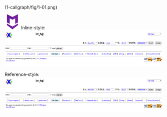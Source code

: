(1-callgraph/fig/1-01.png)

![alt text][logo]
Inline-style:
![alt text](1-callgraph/fig/1-01.png "Logo Title Text 1")

Reference-style:
![Fig 1-1][figure1-1]

[logo]: https://github.com/adam-p/markdown-here/raw/master/src/common/images/icon48.png "Logo Title Text 2"


[figure1-1]: https://github.com/xyongcn/cg-rtl-manual/blob/master/1-callgraph/fig/1-01.png "Fig 1-1"


